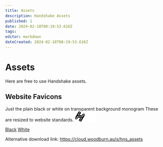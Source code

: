 ```yaml
---
title: Assets
description: Handshake Assets
published: 1
date: 2024-02-18T08:19:53.616Z
tags: 
editor: markdown
dateCreated: 2024-02-18T08:19:53.616Z
---
```


# Assets

Here are free to use Handshake assets.


## Website Favicons
Just the plain black or white on transparent background monogram 
These are resized to website standards.
![favicon-32x32.png](/black_website_icons/favicon-32x32.png) ![favicon-32x32.png](/white_website_icons/favicon-32x32.png)

[Black](/black_website_icons)
[White](/white_website_icons)

Alternative download link:
https://cloud.woodburn.au/s/hns_assets

